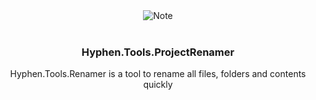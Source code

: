<div align="center">
  <img src="https://i.imgur.com/2ITQTe6.png" alt="Note">
</div>

<br>

<h3 align="middle">
   Hyphen.Tools.ProjectRenamer
</h3>

<p align="middle">Hyphen.Tools.Renamer is a tool to rename all files, folders and contents quickly</p>
<br>

